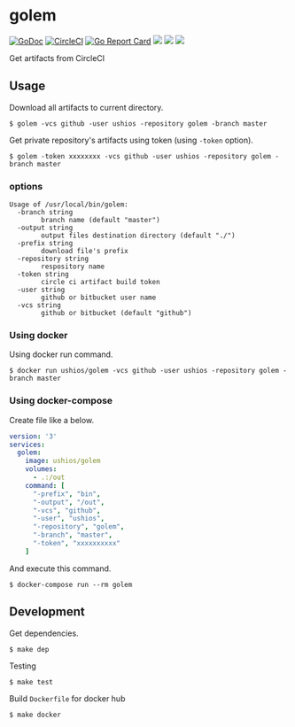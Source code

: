# golem

[![GoDoc](https://godoc.org/github.com/ushios/golem?status.svg)](https://godoc.org/github.com/ushios/golem) [![CircleCI](https://circleci.com/gh/ushios/golem.svg?style=shield&circle-token=16878b14f171b0cd807f1ca57bde0fd6564ea1c5)](https://circleci.com/gh/ushios/golem) [![Go Report Card](https://goreportcard.com/badge/github.com/ushios/golem)](https://goreportcard.com/report/github.com/ushios/golem) [![](https://dockerbuildbadges.quelltext.eu/status.svg?organization=ushios&repository=golem)](https://hub.docker.com/r/ushios/golem/builds/) [![](https://images.microbadger.com/badges/image/ushios/golem.svg)](https://microbadger.com/images/ushios/golem "Get your own image badge on microbadger.com") [![](https://images.microbadger.com/badges/version/ushios/golem.svg)](https://microbadger.com/images/ushios/golem "Get your own version badge on microbadger.com") 

Get artifacts from CircleCI

## Usage

Download all artifacts to current directory.
```console
$ golem -vcs github -user ushios -repository golem -branch master
```

Get private repository's artifacts using token (using `-token` option).
```console
$ golem -token xxxxxxxx -vcs github -user ushios -repository golem -branch master
```

### options

```console
Usage of /usr/local/bin/golem:
  -branch string
    	branch name (default "master")
  -output string
    	output files destination directory (default "./")
  -prefix string
    	download file's prefix
  -repository string
    	respository name
  -token string
    	circle ci artifact build token
  -user string
    	github or bitbucket user name
  -vcs string
    	github or bitbucket (default "github")
```
### Using docker

Using docker run command.
```console
$ docker run ushios/golem -vcs github -user ushios -repository golem -branch master
```

### Using docker-compose

Create file like a below.
```yml
version: '3'
services:
  golem:
    image: ushios/golem
    volumes:
      - .:/out
    command: [
      "-prefix", "bin",
      "-output", "/out",
      "-vcs", "github",
      "-user", "ushios",
      "-repository", "golem",
      "-branch", "master",
      "-token", "xxxxxxxxxx"
    ]
```

And execute this command.
```console
$ docker-compose run --rm golem
```

## Development

Get dependencies.
```console
$ make dep
```

Testing
```console
$ make test
```

Build `Dockerfile` for docker hub
```console
$ make docker
```
